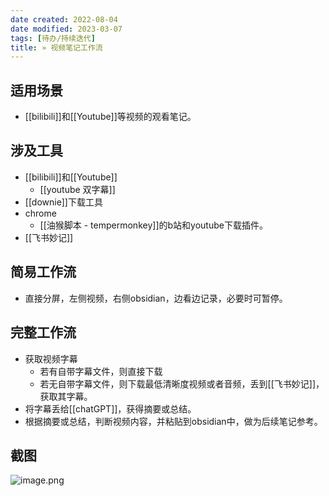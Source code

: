 ```yaml
---
date created: 2022-08-04
date modified: 2023-03-07
tags: [待办/持续迭代]
title: » 视频笔记工作流
---
```


## 适用场景

- [[bilibili]]和[[Youtube]]等视频的观看笔记。

## 涉及工具

- [[bilibili]]和[[Youtube]]
	- [[youtube 双字幕]]
- [[downie]]下载工具
- chrome
	- [[油猴脚本 - tempermonkey]]的b站和youtube下载插件。
- [[飞书妙记]]

## 简易工作流

- 直接分屏，左侧视频，右侧obsidian，边看边记录，必要时可暂停。

## 完整工作流

- 获取视频字幕
	- 若有自带字幕文件，则直接下载
	- 若无自带字幕文件，则下载最低清晰度视频或者音频，丢到[[飞书妙记]]，获取其字幕。
- 将字幕丢给[[chatGPT]]，获得摘要或总结。
- 根据摘要或总结，判断视频内容，并粘贴到obsidian中，做为后续笔记参考。

## 截图

![image.png](https://img.oldwinter.top/202303021644220.png)
